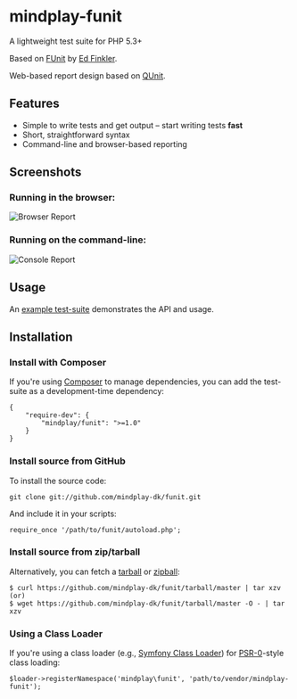# mindplay-funit

A lightweight test suite for PHP 5.3+

Based on [FUnit](https://github.com/funkatron/FUnit) by [Ed Finkler](https://github.com/funkatron/).

Web-based report design based on [QUnit](http://qunitjs.com/).

## Features

* Simple to write tests and get output – start writing tests **fast**
* Short, straightforward syntax
* Command-line and browser-based reporting

## Screenshots

### Running in the browser:

![Browser Report](https://gist.github.com/mindplay-dk/951643aeb4c3872d539a/raw/02e4548ac6553d249ae81d07eb8dda8a0d5537c8/funit-browser.png)

### Running on the command-line:

![Console Report](https://gist.github.com/mindplay-dk/951643aeb4c3872d539a/raw/bbef43023f4e17fe63967a4481b0db80d4897ee7/funit-command-line.png)

## Usage

An [example test-suite](https://github.com/mindplay-dk/funit/blob/non-static/example.php)
demonstrates the API and usage.

## Installation

### Install with Composer

If you're using [Composer](https://github.com/composer/composer) to manage dependencies,
you can add the test-suite as a development-time dependency:

    {
        "require-dev": {
            "mindplay/funit": ">=1.0"
        }
    }

### Install source from GitHub

To install the source code:

    git clone git://github.com/mindplay-dk/funit.git

And include it in your scripts:

    require_once '/path/to/funit/autoload.php';

### Install source from zip/tarball

Alternatively, you can fetch a [tarball](https://github.com/mindplay/funit/tarball/master) or [zipball](https://github.com/mindplay/funit/zipball/master):

    $ curl https://github.com/mindplay-dk/funit/tarball/master | tar xzv
    (or)
    $ wget https://github.com/mindplay-dk/funit/tarball/master -O - | tar xzv

### Using a Class Loader

If you're using a class loader (e.g., [Symfony Class Loader](https://github.com/symfony/ClassLoader)) for [PSR-0](https://github.com/php-fig/fig-standards/blob/master/accepted/PSR-0.md)-style class loading:

    $loader->registerNamespace('mindplay\funit', 'path/to/vendor/mindplay-funit');
